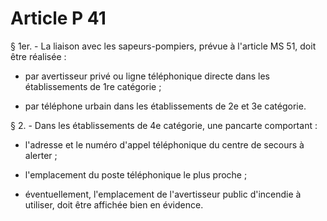# Article P 41

§ 1er. - La liaison avec les sapeurs-pompiers, prévue à l'article MS 51, doit être réalisée :

- par avertisseur privé ou ligne téléphonique directe dans les établissements de 1re catégorie ;

- par téléphone urbain dans les établissements de 2e et 3e catégorie.

§ 2. - Dans les établissements de 4e catégorie, une pancarte comportant :

- l'adresse et le numéro d'appel téléphonique du centre de secours à alerter ;

- l'emplacement du poste téléphonique le plus proche ;

- éventuellement, l'emplacement de l'avertisseur public d'incendie à utiliser, doit être affichée bien en évidence.
